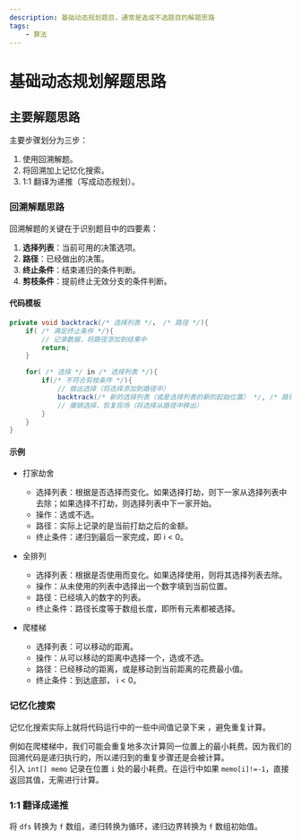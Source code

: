 ```yaml
---
description: 基础动态规划题目，通常是选或不选题目的解题思路
tags:
    - 算法
---
```


# 基础动态规划解题思路

## 主要解题思路

主要步骤划分为三步：

1. 使用回溯解题。
2. 将回溯加上记忆化搜索。
3. 1:1 翻译为递推（写成动态规划）。

### 回溯解题思路

回溯解题的关键在于识别题目中的四要素：

1. **选择列表**：当前可用的决策选项。
2. **路径**：已经做出的决策。
3. **终止条件**：结束递归的条件判断。
4. **剪枝条件**：提前终止无效分支的条件判断。

#### 代码模板

``` java
private void backtrack(/* 选择列表 */， /* 路径 */){
    if( /* 满足终止条件 */){
        // 记录数据，将路径添加到结果中
        return;
    }

    for( /* 选择 */ in /* 选择列表 */){
        if(/* 不符合剪枝条件 */){
            // 做出选择（将选择添加到路径中）
            backtrack(/* 新的选择列表（或是选择列表的新的起始位置） */, /* 路径 */);
            // 撤销选择，恢复现场（将选择从路径中移出）
        }
    }
}
```

#### 示例

- 打家劫舍
  - 选择列表：根据是否选择而变化。如果选择打劫，则下一家从选择列表中去除；如果选择不打劫，则选择列表中下一家开始。
  - 操作：选或不选。
  - 路径：实际上记录的是当前打劫之后的金额。
  - 终止条件：递归到最后一家完成，即 i < 0。

- 全排列
  - 选择列表：根据是否使用而变化。如果选择使用，则将其选择列表去除。
  - 操作：从未使用的列表中选择出一个数字填到当前位置。
  - 路径：已经填入的数字的列表。
  - 终止条件：路径长度等于数组长度，即所有元素都被选择。

- 爬楼梯
  - 选择列表：可以移动的距离。
  - 操作：从可以移动的距离中选择一个，选或不选。
  - 路径：已经移动的距离，或是移动到当前距离的花费最小值。
  - 终止条件：到达底部， i < 0。

### 记忆化搜索

记忆化搜索实际上就将代码运行中的一些中间值记录下来 ，避免重复计算。

例如在爬楼梯中，我们可能会重复地多次计算同一位置上的最小耗费。因为我们的回溯代码是递归执行的，所以递归到的重复步骤还是会被计算。  
引入 `int[] memo` 记录在位置 `i` 处的最小耗费。在运行中如果 `memo[i]!=-1`，直接返回其值，无需进行计算。

### 1:1 翻译成递推

将 `dfs` 转换为 `f` 数组，递归转换为循环，递归边界转换为 `f` 数组初始值。
